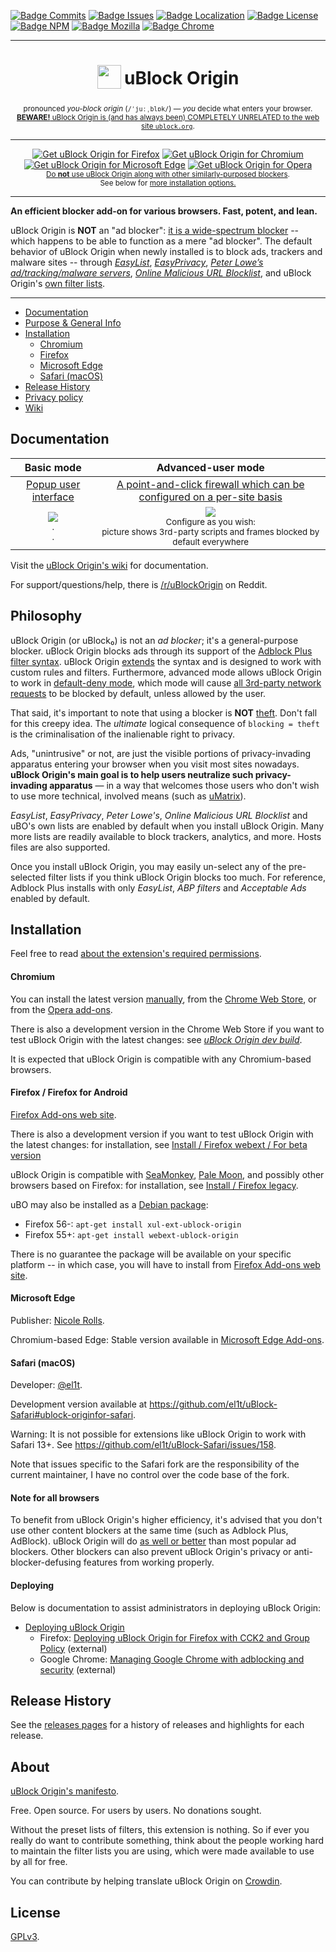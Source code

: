 
[![Badge Commits]][Commit Rate]
[![Badge Issues]][Issues]
[![Badge Localization]][Crowdin]
[![Badge License]][License]
[![Badge NPM]][NPM]
[![Badge Mozilla]][Mozilla]
[![Badge Chrome]][Chrome]

***

<h1 align="center">
<sub>
<img  src="https://github.com/gorhill/uBlock/blob/master/src/img/ublock.svg" height="38" width="38">
</sub>
uBlock Origin
</h1>
<p align="center">
<sup> <!-- Pronunciation -->
      pronounced <i>you-block origin</i> (<code>/ˈjuːˌblɒk/</code>) — <i>you</i> decide what enters your browser.
</sup>
<br>
<sub><a href="https://github.com/gorhill/uBlock/wiki/uBlock-Origin-is-completely-unrelated-to-the-web-site-ublock.org"><b>BEWARE!</b> uBlock Origin is (and has always been) COMPLETELY UNRELATED to the web site <code>ublock.org</code></a>.</sub>
</p>

***

<p align="center">
<a href="https://addons.mozilla.org/addon/ublock-origin/"><img src="https://user-images.githubusercontent.com/585534/107280546-7b9b2a00-6a26-11eb-8f9f-f95932f4bfec.png" alt="Get uBlock Origin for Firefox"></a>
<a href="https://chrome.google.com/webstore/detail/ublock-origin/cjpalhdlnbpafiamejdnhcphjbkeiagm"><img src="https://user-images.githubusercontent.com/585534/107280622-91a8ea80-6a26-11eb-8d07-77c548b28665.png" alt="Get uBlock Origin for Chromium"></a>
<a href="https://microsoftedge.microsoft.com/addons/detail/ublock-origin/odfafepnkmbhccpbejgmiehpchacaeak"><img src="https://user-images.githubusercontent.com/585534/107280673-a5ece780-6a26-11eb-9cc7-9fa9f9f81180.png" alt="Get uBlock Origin for Microsoft Edge"></a>
<a href="https://addons.opera.com/extensions/details/ublock/"><img src="https://user-images.githubusercontent.com/585534/107280692-ac7b5f00-6a26-11eb-85c7-088926504452.png" alt="Get uBlock Origin for Opera"></a>
      <br><sub><a href="https://twitter.com/gorhill/status/1033706103782170625">Do <b>not</b> use uBlock Origin along with other similarly-purposed blockers</a>.</sub>
      <br><sub>See below for <a href="#installation">more installation options.</a></sub>
</p>

***

**An efficient blocker add-on for various browsers. Fast, potent, and lean.**

uBlock Origin is **NOT** an "ad blocker": [it is a wide-spectrum blocker][Blocking] -- which happens to be able to function as a mere "ad blocker". The default behavior of uBlock Origin when newly installed is to block ads, trackers and malware sites -- through [_EasyList_][EasyList], [_EasyPrivacy_][EasyPrivacy], [_Peter Lowe’s ad/tracking/malware servers_][Peters List], [_Online Malicious URL Blocklist_][Malicious Blocklist], and uBlock Origin's [own filter lists][UBlock Filters].

***

* [Documentation](#documentation)
* [Purpose & General Info](#philosophy)
* [Installation](#installation)
  * [Chromium](#chromium)
  * [Firefox](#firefox--firefox-for-android)
  * [Microsoft Edge](#microsoft-edge)
  - [Safari (macOS)](#safari-macos)
* [Release History](#release-history)
* [Privacy policy]
* [Wiki](https://github.com/gorhill/uBlock/wiki)

## Documentation

 Basic mode | Advanced-user mode
:----------:|:------------------:
[Popup user interface] | [A point-and-click firewall which can be configured on a per-site basis][Dynamic Filters] 
<a href="https://github.com/gorhill/uBlock/wiki/Quick-guide:-popup-user-interface"><img src="https://user-images.githubusercontent.com/585534/84045360-b10ee580-a976-11ea-9e91-29c2107b47c2.png" /></a><br><sup>.<br>.</sup> | <a href="https://github.com/gorhill/uBlock/wiki/Dynamic-filtering:-quick-guide"><img src="https://user-images.githubusercontent.com/585534/84045366-b1a77c00-a976-11ea-9121-e8c8f35c66c8.png" /></a><br><sup>Configure as you wish:<br>picture shows 3rd-party scripts and frames blocked by default everywhere</sup>

Visit the [uBlock Origin's wiki][Wiki] for documentation.

For support/questions/help, there is [/r/uBlockOrigin][Reddit] on Reddit.

## Philosophy

uBlock Origin (or uBlock₀) is not an *ad blocker*; it's a general-purpose blocker. uBlock Origin blocks ads through its support of the [Adblock Plus filter syntax][How To Filters]. uBlock Origin [extends][Extended Syntax] the syntax and is designed to work with custom rules and filters. Furthermore, advanced mode allows uBlock Origin to work in [default-deny mode][Default Deny], which mode will cause [all 3rd-party network requests][3rd Party Requests] to be blocked by default, unless allowed by the user.

That said, it's important to note that using a blocker is **NOT** [theft]. Don't fall for this creepy idea. The _ultimate_ logical consequence of `blocking = theft` is the criminalisation of the inalienable right to privacy.

Ads, "unintrusive" or not, are just the visible portions of privacy-invading apparatus entering your browser when you visit most sites nowadays. **uBlock Origin's main goal is to help users neutralize such privacy-invading apparatus** — in a way that welcomes those users who don't wish to use more technical, involved means (such as [uMatrix]).

_EasyList_, _EasyPrivacy_, _Peter Lowe's_, _Online Malicious URL Blocklist_ and uBO's own lists are enabled by default when you install uBlock Origin. Many more lists are readily available to block trackers, analytics, and more. Hosts files are also supported.

Once you install uBlock Origin, you may easily un-select any of the pre-selected filter lists if you think uBlock Origin blocks too much. For reference, Adblock Plus installs with only _EasyList_, _ABP filters_ and _Acceptable Ads_ enabled by default.

## Installation

Feel free to read [about the extension's required permissions][Permissions].

#### Chromium

You can install the latest version [manually][Manual Installation], from the [Chrome Web Store][Chrome], or from the [Opera add-ons][Opera].

There is also a development version in the Chrome Web Store if you want to test uBlock Origin with the latest changes: see [_uBlock Origin dev build_][Chrome Dev].

It is expected that uBlock Origin is compatible with any Chromium-based browsers.

#### Firefox / Firefox for Android

[Firefox Add-ons web site][Mozilla].

There is also a development version if you want to test uBlock Origin with the latest changes: for installation, see [Install / Firefox webext / For beta version][Beta]

uBlock Origin is compatible with [SeaMonkey], [Pale Moon], and possibly other browsers based on Firefox: for installation, see [Install / Firefox legacy][Firefox Legacy].

uBO may also be installed as a [Debian package][Debian Package]:

- Firefox 56-: `apt-get install xul-ext-ublock-origin`
- Firefox 55+: `apt-get install webext-ublock-origin`

There is no guarantee the package will be available on your specific platform -- in which case, you will have to install from [Firefox Add-ons web site][Mozilla].

#### Microsoft Edge

Publisher: [Nicole Rolls].

Chromium-based Edge: Stable version available in [Microsoft Edge Add-ons][Edge].

#### Safari (macOS)

Developer: [@el1t].

Development version available at <https://github.com/el1t/uBlock-Safari#ublock-originfor-safari>.

Warning: It is not possible for extensions like uBlock Origin to work with Safari 13+. See <https://github.com/el1t/uBlock-Safari/issues/158>.

Note that issues specific to the Safari fork are the responsibility of the current maintainer, I have no control over the code base of the fork.

#### Note for all browsers

To benefit from uBlock Origin's higher efficiency, it's advised that you don't use other content blockers at the same time (such as Adblock Plus, AdBlock). uBlock Origin will do [as well or better][Performance] than most popular ad blockers. Other blockers can also prevent uBlock Origin's privacy or anti-blocker-defusing features from working properly.

#### Deploying

Below is documentation to assist administrators in deploying uBlock Origin:

- [Deploying uBlock Origin][Deploying]
    - Firefox: [Deploying uBlock Origin for Firefox with CCK2 and Group Policy][Deploy Firefox] (external)
    - Google Chrome: [Managing Google Chrome with adblocking and security][Deploy Chrome] (external)

## Release History

See the [releases pages][Releases] for a history of releases and highlights for each release.

## About

[uBlock Origin's manifesto][Manifesto].

Free. Open source. For users by users. No donations sought.

Without the preset lists of filters, this extension is nothing. So if ever you
really do want to contribute something, think about the people working hard
to maintain the filter lists you are using, which were made available to use by
all for free.

You can contribute by helping translate uBlock Origin on [Crowdin].

## License

[GPLv3][License].


<!----------------------------------------------------------------------------->

[Malicious Blocklist]: https://gitlab.com/curben/urlhaus-filter#urlhaus-malicious-url-blocklist
[3rd Party Requests]: https://requestpolicycontinued.github.io/#what-are-cross-site-requests
[How To Filters]: https://help.eyeo.com/en/adblockplus/how-to-write-filters
[Deploy Firefox]: https://decentsecurity.com/ublock-for-firefox-deployment/
[Debian Package]: https://packages.debian.org/stable/source/ublock-origin
[Deploy Chrome]: https://decentsecurity.com/ublock-for-google-chrome-deployment/
[Performance]: https://www.debugbear.com/blog/chrome-extension-performance-2021#how-do-ad-blockers-and-privacy-tools-affect-browser-performance
[Peters List]: https://pgl.yoyo.org/adservers/policy.php
[EasyPrivacy]: https://easylist.github.io/#easyprivacy
[Chrome Dev]: https://chrome.google.com/webstore/detail/ublock-origin-dev-build/cgbcahbpdhpcegmbfconppldiemgcoii
[SeaMonkey]: https://www.seamonkey-project.org/
[Pale Moon]: https://www.palemoon.org/
[EasyList]: https://easylist.github.io/#easylist
[Mozilla]: https://addons.mozilla.org/firefox/addon/ublock-origin/
[Crowdin]: https://crowdin.com/project/ublock
[Chrome]: https://chrome.google.com/webstore/detail/ublock-origin/cjpalhdlnbpafiamejdnhcphjbkeiagm
[Reddit]: https://www.reddit.com/r/uBlockOrigin/
[Theft]: https://twitter.com/LeaVerou/status/518154828166725632
[Opera]: https://addons.opera.com/extensions/details/ublock/
[Edge]: https://microsoftedge.microsoft.com/addons/detail/ublock-origin/odfafepnkmbhccpbejgmiehpchacaeak
[NPM]: https://www.npmjs.com/package/@gorhill/ubo-core

[Manifesto]: MANIFESTO.md
[License]: LICENSE.txt

[Nicole Rolls]: https://github.com/nicole-ashley/uBlock-Edge
[@el1t]: https://github.com/el1t


<!---------------------------------[ Internal ]-------------------------------->

[Popup User Interface]: https://github.com/gorhill/uBlock/wiki/Quick-guide:-popup-user-interface
[Manual Installation]: https://github.com/gorhill/uBlock/tree/master/dist#install
[Extended Syntax]: https://github.com/gorhill/uBlock/wiki/Static-filter-syntax#extended-syntax
[Dynamic Filters]: https://github.com/gorhill/uBlock/wiki/Dynamic-filtering:-quick-guide
[Firefox Legacy]: https://github.com/gorhill/uBlock/blob/master/dist/README.md#firefox-legacy
[Privacy Policy]: https://github.com/gorhill/uBlock/wiki/Privacy-policy
[UBlock Filters]: https://github.com/uBlockOrigin/uAssets/tree/master/filters
[Default Deny]: https://github.com/gorhill/uBlock/wiki/Dynamic-filtering:-default-deny
[Permissions]: https://github.com/gorhill/uBlock/wiki/Permissions
[Commit Rate]: https://github.com/gorhill/uBlock/commits/master
[Deploying]: https://github.com/gorhill/uBlock/wiki/Deploying-uBlock-Origin
[Blocking]: https://github.com/gorhill/uBlock/wiki/Blocking-mode
[Releases]: https://github.com/gorhill/uBlock/releases
[UMatrix]: https://github.com/gorhill/uMatrix
[Issues]: https://github.com/uBlockOrigin/uBlock-issues/issues
[Beta]: https://github.com/gorhill/uBlock/blob/master/dist/README.md#for-beta-version
[Wiki]: https://github.com/gorhill/uBlock/wiki


<!----------------------------------[ Badges ]--------------------------------->

[Badge Localization]: https://d322cqt584bo4o.cloudfront.net/ublock/localized.svg
[Badge Commits]: https://img.shields.io/github/commit-activity/m/gorhill/ublock?label=Commits
[Badge Mozilla]: https://img.shields.io/amo/rating/ublock-origin?label=Firefox
[Badge License]: https://img.shields.io/badge/License-GPLv3-blue.svg
[Badge Chrome]: https://img.shields.io/chrome-web-store/rating/cjpalhdlnbpafiamejdnhcphjbkeiagm?label=Chrome
[Badge Issues]: https://img.shields.io/github/issues/uBlockOrigin/uBlock-issues
[Badge NPM]: https://img.shields.io/npm/v/@gorhill/ubo-core

